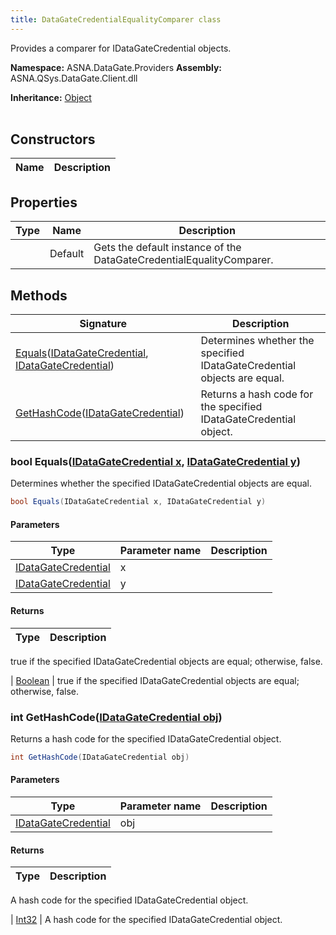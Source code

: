 ```yaml
---
title: DataGateCredentialEqualityComparer class
---
```


Provides a comparer for IDataGateCredential objects.

**Namespace:** ASNA.DataGate.Providers
**Assembly:** ASNA.QSys.DataGate.Client.dll

**Inheritance:** [Object](https://docs.microsoft.com/en-us/dotnet/api/system.object)
<br>
<br>

## Constructors

| Name | Description |
| --- | --- |

## Properties

| Type | Name | Description
| --- | --- | --- 
|  | Default | Gets the default instance of the DataGateCredentialEqualityComparer. |

## Methods

| Signature | Description |
| --- | --- |
| [Equals](#equals-idatagatecredential-idatagatecredential-)([IDataGateCredential](/reference/data-gate-providers/i-data-gate-credential.html), [IDataGateCredential](/reference/data-gate-providers/i-data-gate-credential.html)) | Determines whether the specified IDataGateCredential objects are equal.
| [GetHashCode](#gethashcode-idatagatecredential-)([IDataGateCredential](/reference/data-gate-providers/i-data-gate-credential.html)) | Returns a hash code for the specified IDataGateCredential object.

### bool Equals([IDataGateCredential x](/reference/data-gate-providers/i-data-gate-credential.html), [IDataGateCredential y](/reference/data-gate-providers/i-data-gate-credential.html))

Determines whether the specified IDataGateCredential objects are equal.

```cs
bool Equals(IDataGateCredential x, IDataGateCredential y)
```

#### Parameters
| Type | Parameter name | Description
| --- | --- | ---
| [IDataGateCredential](/reference/data-gate-providers/i-data-gate-credential.html) | x | 
| [IDataGateCredential](/reference/data-gate-providers/i-data-gate-credential.html) | y | 

#### Returns
| Type | Description
| --- | ---
true if the specified IDataGateCredential objects are equal; otherwise, false.

| [Boolean](https://docs.microsoft.com/en-us/dotnet/api/system.boolean) | true if the specified IDataGateCredential objects are equal; otherwise, false.

### int GetHashCode([IDataGateCredential obj](/reference/data-gate-providers/i-data-gate-credential.html))

Returns a hash code for the specified IDataGateCredential object.

```cs
int GetHashCode(IDataGateCredential obj)
```

#### Parameters
| Type | Parameter name | Description
| --- | --- | ---
| [IDataGateCredential](/reference/data-gate-providers/i-data-gate-credential.html) | obj | 

#### Returns
| Type | Description
| --- | ---
A hash code for the specified IDataGateCredential object.

| [Int32](https://docs.microsoft.com/en-us/dotnet/api/system.int32) | A hash code for the specified IDataGateCredential object.
